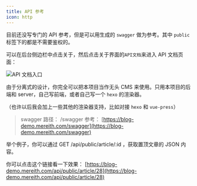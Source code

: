 ```yaml
---
title: API 参考
icon: http
---
```


目前还没写专门的 API 参考，但是可以用生成的 `swagger` 做为参考。其中 `public` 标签下的都是不需要鉴权的。

可以在后台侧边栏中点击关于，然后点击关于界面的`API文档`来进入 API 文档页面：

![API 文档入口](https://pic.mereith.com/img/0b487fe87735562feff3825b040c5353.clipboard-2022-08-29.png)

由于分离式的设计，你完全可以把本项目当作无头 CMS 来使用。只用本项目的后端和 server，自己写前端，或者自己写一个 `hexo` 的渲染器。

（也许以后我会加上一些其他的渲染器支持，比如对接 `hexo` 和 `vue-press`）

> swagger 路径： /swagger
> 参考： [https://blog-demo.mereith.com/swagger](https://blog-demo.mereith.com/swagger)

举个例子，你可以通过 GET /api/public/article/:id ，获取置顶文章的 JSON 内容。

你可以点击这个链接看一下效果： [https://blog-demo.mereith.com/api/public/article/28](https://blog-demo.mereith.com/api/public/article/28)
